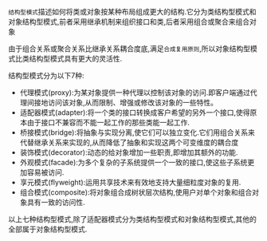 `结构型模式`描述如何将类或对象按某种布局组成更大的结构.它分为类结构型模式和对象结构型模式,前者采用继承机制来组织接口和类,后者采用组合或聚合来组合对象

由于组合关系或聚合关系比继承关系耦合度底,满足`合成复用原则`,所以对象结构型模式比类结构型模式具有更大的灵活性.

结构型模式分为以下7种:

* 代理模式(proxy):为某对象提供一种代理以控制该对象的访问.即客户端通过代理间接地访问该对象,从而限制、增强或修改该对象的一些特性。
* 适配器模式(adapter):将一个类的接口转换成客户希望的另外一个接口,使得原本由于接口不兼容而不能一起工作的那些类能一起工作.
* 桥接模式(bridge):将抽象与实现分离,使它们可以独立变化.它们用组合关系来代替继承关系来实现的,从而降低了抽象和实现这两个可变维度的耦合度
* 装饰模式(decorator):动态的给对象增加一些职责,即增加其额外的功能.
* 外观模式(facade):为多个复杂的子系统提供一个一致的接口,使这些子系统更加容易被访问.
* 享元模式(flyweight):运用共享技术来有效地支持大量细粒度对象的复用.
* 组合模式(composite):将对象组合成树状层次结构,使用户对单个对象和组合对象具有一致的访问性.

以上七种结构型模式,除了适配器模式分为类结构型模式和对象结构型模式,其他的全部属于对象结构型模式.